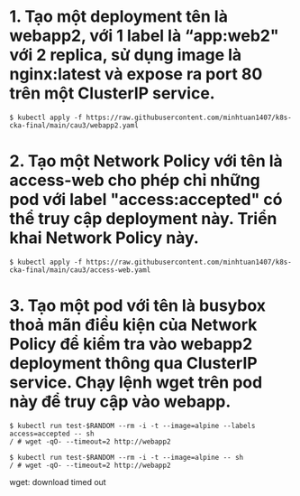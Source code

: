 # 1. Tạo một deployment tên là webapp2, với 1 label là “app:web2" với 2 replica, sử dụng image là nginx:latest và expose ra port 80 trên một ClusterIP service.
```
$ kubectl apply -f https://raw.githubusercontent.com/minhtuan1407/k8s-cka-final/main/cau3/webapp2.yaml
```
# 2. Tạo một Network Policy với tên là access-web cho phép chỉ những pod với label "access:accepted" có thể truy cập deployment này. Triển khai Network Policy này.
```
$ kubectl apply -f https://raw.githubusercontent.com/minhtuan1407/k8s-cka-final/main/cau3/access-web.yaml
```
# 3. Tạo một pod với tên là busybox thoả mãn điều kiện của Network Policy để kiểm tra vào webapp2 deployment thông qua ClusterIP service. Chạy lệnh wget trên pod này để truy cập vào webapp.
```
$ kubectl run test-$RANDOM --rm -i -t --image=alpine --labels access=accepted -- sh
/ # wget -qO- --timeout=2 http://webapp2

$ kubectl run test-$RANDOM --rm -i -t --image=alpine -- sh
/ # wget -qO- --timeout=2 http://webapp2
```
wget: download timed out
